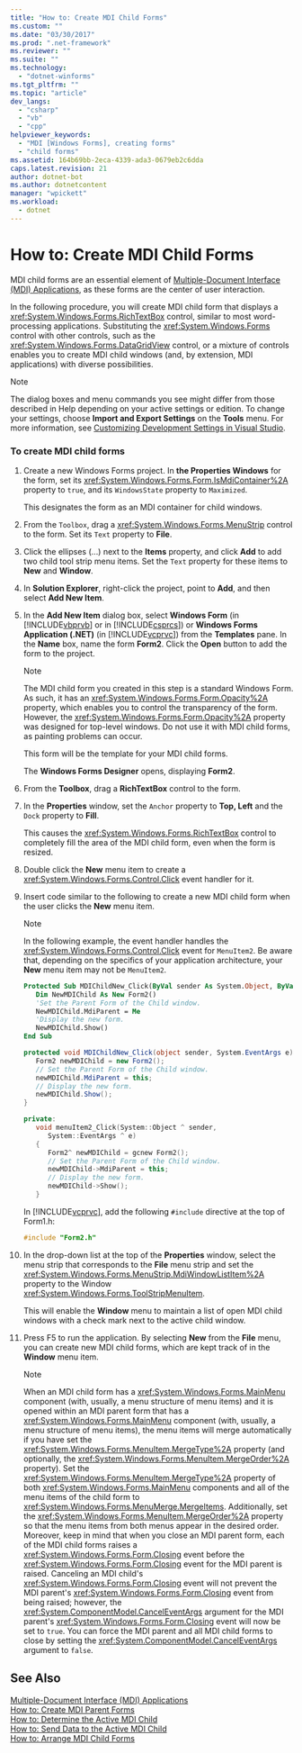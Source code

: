 ```yaml
---
title: "How to: Create MDI Child Forms"
ms.custom: ""
ms.date: "03/30/2017"
ms.prod: ".net-framework"
ms.reviewer: ""
ms.suite: ""
ms.technology: 
  - "dotnet-winforms"
ms.tgt_pltfrm: ""
ms.topic: "article"
dev_langs: 
  - "csharp"
  - "vb"
  - "cpp"
helpviewer_keywords: 
  - "MDI [Windows Forms], creating forms"
  - "child forms"
ms.assetid: 164b69bb-2eca-4339-ada3-0679eb2c6dda
caps.latest.revision: 21
author: dotnet-bot
ms.author: dotnetcontent
manager: "wpickett"
ms.workload: 
  - dotnet
---
```

# How to: Create MDI Child Forms
MDI child forms are an essential element of [Multiple-Document Interface (MDI) Applications](../../../../docs/framework/winforms/advanced/multiple-document-interface-mdi-applications.md), as these forms are the center of user interaction.  
  
 In the following procedure, you will create MDI child form that displays a <xref:System.Windows.Forms.RichTextBox> control, similar to most word-processing applications. Substituting the <xref:System.Windows.Forms> control with other controls, such as the <xref:System.Windows.Forms.DataGridView> control, or a mixture of controls enables you to create MDI child windows (and, by extension, MDI applications) with diverse possibilities.  
  
> [!NOTE]
>  The dialog boxes and menu commands you see might differ from those described in Help depending on your active settings or edition. To change your settings, choose **Import and Export Settings** on the **Tools** menu. For more information, see [Customizing Development Settings in Visual Studio](http://msdn.microsoft.com/library/22c4debb-4e31-47a8-8f19-16f328d7dcd3).  
  
### To create MDI child forms  
  
1.  Create a new Windows Forms project. In **the Properties Windows** for the form, set its <xref:System.Windows.Forms.Form.IsMdiContainer%2A> property to `true`, and its `WindowsState` property to `Maximized`.  
  
     This designates the form as an MDI container for child windows.  
  
2.  From the `Toolbox`, drag a <xref:System.Windows.Forms.MenuStrip> control to the form. Set its `Text` property to **File**.  
  
3.  Click the ellipses (…) next to the **Items** property, and click **Add** to add two child tool strip menu items. Set the `Text` property for these items to **New** and **Window**.  
  
4.  In **Solution Explorer**, right-click the project, point to **Add**, and then select **Add New Item**.  
  
5.  In the **Add New Item** dialog box, select **Windows Form** (in [!INCLUDE[vbprvb](../../../../includes/vbprvb-md.md)] or in [!INCLUDE[csprcs](../../../../includes/csprcs-md.md)]) or **Windows Forms Application (.NET)** (in [!INCLUDE[vcprvc](../../../../includes/vcprvc-md.md)]) from the **Templates** pane. In the **Name** box, name the form **Form2**. Click the **Open** button to add the form to the project.  
  
    > [!NOTE]
    >  The MDI child form you created in this step is a standard Windows Form. As such, it has an <xref:System.Windows.Forms.Form.Opacity%2A> property, which enables you to control the transparency of the form. However, the <xref:System.Windows.Forms.Form.Opacity%2A> property was designed for top-level windows. Do not use it with MDI child forms, as painting problems can occur.  
  
     This form will be the template for your MDI child forms.  
  
     The **Windows Forms Designer** opens, displaying **Form2**.  
  
6.  From the **Toolbox**, drag a **RichTextBox** control to the form.  
  
7.  In the **Properties** window, set the `Anchor` property to **Top, Left** and the `Dock` property to **Fill**.  
  
     This causes the <xref:System.Windows.Forms.RichTextBox> control to completely fill the area of the MDI child form, even when the form is resized.  
  
8.  Double click the **New** menu item to create a <xref:System.Windows.Forms.Control.Click> event handler for it.  
  
9. Insert code similar to the following to create a new MDI child form when the user clicks the **New** menu item.  
  
    > [!NOTE]
    >  In the following example, the event handler handles the <xref:System.Windows.Forms.Control.Click> event for `MenuItem2`. Be aware that, depending on the specifics of your application architecture, your **New** menu item may not be `MenuItem2`.  
  
    ```vb  
    Protected Sub MDIChildNew_Click(ByVal sender As System.Object, ByVal e As System.EventArgs) Handles MenuItem2.Click  
       Dim NewMDIChild As New Form2()  
       'Set the Parent Form of the Child window.  
       NewMDIChild.MdiParent = Me  
       'Display the new form.  
       NewMDIChild.Show()  
    End Sub  
    ```  
  
    ```csharp  
    protected void MDIChildNew_Click(object sender, System.EventArgs e){  
       Form2 newMDIChild = new Form2();  
       // Set the Parent Form of the Child window.  
       newMDIChild.MdiParent = this;  
       // Display the new form.  
       newMDIChild.Show();  
    }  
    ```  
  
    ```cpp  
    private:  
       void menuItem2_Click(System::Object ^ sender,  
          System::EventArgs ^ e)  
       {  
          Form2^ newMDIChild = gcnew Form2();  
          // Set the Parent Form of the Child window.  
          newMDIChild->MdiParent = this;  
          // Display the new form.  
          newMDIChild->Show();  
       }  
    ```  
  
     In [!INCLUDE[vcprvc](../../../../includes/vcprvc-md.md)], add the following `#include` directive at the top of Form1.h:  
  
    ```cpp  
    #include "Form2.h"  
    ```  
  
10. In the drop-down list at the top of the **Properties** window, select the menu strip that corresponds to the **File** menu strip and set the <xref:System.Windows.Forms.MenuStrip.MdiWindowListItem%2A> property to the Window <xref:System.Windows.Forms.ToolStripMenuItem>.  
  
     This will enable the **Window** menu to maintain a list of open MDI child windows with a check mark next to the active child window.  
  
11. Press F5 to run the application. By selecting **New** from the **File** menu, you can create new MDI child forms, which are kept track of in the **Window** menu item.  
  
    > [!NOTE]
    >  When an MDI child form has a <xref:System.Windows.Forms.MainMenu> component (with, usually, a menu structure of menu items) and it is opened within an MDI parent form that has a <xref:System.Windows.Forms.MainMenu> component (with, usually, a menu structure of menu items), the menu items will merge automatically if you have set the <xref:System.Windows.Forms.MenuItem.MergeType%2A> property (and optionally, the <xref:System.Windows.Forms.MenuItem.MergeOrder%2A> property). Set the <xref:System.Windows.Forms.MenuItem.MergeType%2A> property of both <xref:System.Windows.Forms.MainMenu> components and all of the menu items of the child form to <xref:System.Windows.Forms.MenuMerge.MergeItems>. Additionally, set the <xref:System.Windows.Forms.MenuItem.MergeOrder%2A> property so that the menu items from both menus appear in the desired order. Moreover, keep in mind that when you close an MDI parent form, each of the MDI child forms raises a <xref:System.Windows.Forms.Form.Closing> event before the <xref:System.Windows.Forms.Form.Closing> event for the MDI parent is raised. Canceling an MDI child's <xref:System.Windows.Forms.Form.Closing> event will not prevent the MDI parent's <xref:System.Windows.Forms.Form.Closing> event from being raised; however, the <xref:System.ComponentModel.CancelEventArgs> argument for the MDI parent's <xref:System.Windows.Forms.Form.Closing> event will now be set to `true`. You can force the MDI parent and all MDI child forms to close by setting the <xref:System.ComponentModel.CancelEventArgs> argument to `false`.  
  
## See Also  
 [Multiple-Document Interface (MDI) Applications](../../../../docs/framework/winforms/advanced/multiple-document-interface-mdi-applications.md)  
 [How to: Create MDI Parent Forms](../../../../docs/framework/winforms/advanced/how-to-create-mdi-parent-forms.md)  
 [How to: Determine the Active MDI Child](../../../../docs/framework/winforms/advanced/how-to-determine-the-active-mdi-child.md)  
 [How to: Send Data to the Active MDI Child](../../../../docs/framework/winforms/advanced/how-to-send-data-to-the-active-mdi-child.md)  
 [How to: Arrange MDI Child Forms](../../../../docs/framework/winforms/advanced/how-to-arrange-mdi-child-forms.md)

